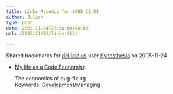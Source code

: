 ```yaml
---
title: Links Roundup for 2005-11-24
author: Julian
type: post
date: 2005-11-24T23:00:00+00:00
url: /2005/11/25/links-253/

---
```

Shared bookmarks for [del.icio.us][1] user  [Synesthesia][2] on 2005-11-24

  * [My life as a Code Economist][3]:
  
    The economics of bug-fixing   
    Keywords: [Development/Managing][4]

 [1]: http://del.icio.us/
 [2]: http://del.icio.us/synesthesia
 [3]: http://software.ericsink.com/articles/Four_Questions.html "http://software.ericsink.com/articles/Four_Questions.html"
 [4]: http://del.icio.us/synesthesia/Development/Managing